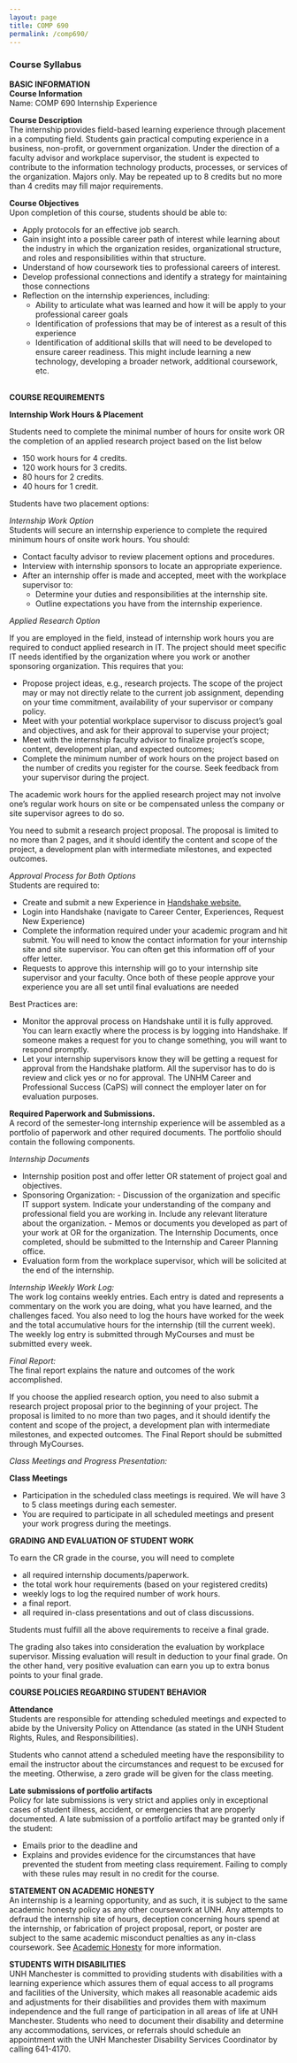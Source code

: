 ```yaml
---
layout: page
title: COMP 690
permalink: /comp690/
---
```


<h3>Course Syllabus</h3>

**BASIC INFORMATION**<br>
**Course Information**<br>
Name:			COMP 690 Internship Experience<br>

**Course Description**<br>
The internship provides field-based learning experience through placement in a computing field. Students gain practical computing experience in a business, non-profit, or government organization. Under the direction of a faculty advisor and workplace supervisor, the student is expected to contribute to the information technology products, processes, or services of the organization. Majors only. May be repeated up to 8 credits but no more than 4 credits may fill major requirements.

**Course Objectives**<br>
Upon completion of this course, students should be able to:
-	Apply protocols for an effective job search.
-	Gain insight into a possible career path of interest while learning about the industry in which the organization resides, organizational structure, and roles and responsibilities within that structure.
-	Understand of how coursework ties to professional careers of interest.
-	Develop professional connections and identify a strategy for maintaining those connections
-	Reflection on the internship experiences, including:
    -	Ability to articulate what was learned and how it will be apply to your professional career goals
    -	Identification of professions that may be of interest as a result of this experience
    -	Identification of additional skills that will need to be developed to ensure career readiness.  This might include learning a new technology, developing a broader network, additional coursework, etc.

<br>**COURSE REQUIREMENTS**<br>

**Internship Work Hours & Placement**<br>

Students need to complete the minimal number of hours for onsite work OR the completion of an applied research project based on the list below

- 150 work hours for 4 credits.
- 120 work hours for 3 credits.
- 80 hours for 2 credits.
- 40 hours for 1 credit.

Students have two placement options:

*Internship Work Option*<br>
Students will secure an internship experience to complete the required minimum hours of onsite work hours. You should:
-   Contact faculty advisor to review placement options and procedures.
-   Interview with internship sponsors to locate an appropriate experience.
-   After an internship offer is made and accepted, meet with the workplace supervisor to:
    -   Determine your duties and responsibilities at the internship site.
    -   Outline expectations you have from the internship experience.

*Applied Research Option*<br />

If you are employed in the field, instead of internship work hours you are required to conduct applied research in IT. The project should meet specific IT needs identified by the organization where you work or another sponsoring organization.  This requires that you:

*   Propose project ideas, e.g., research projects. The scope of the project may or may not directly relate to the current job assignment, depending on your time commitment, availability of your supervisor or company policy.
*   Meet with your potential workplace supervisor to discuss project’s goal and objectives, and ask for their approval to supervise your project;
*   Meet with the internship faculty advisor to finalize project’s scope, content, development plan, and expected outcomes;
*   Complete the minimum number of work hours on the project based on the number of credits you register for the course. Seek feedback from your supervisor during the project.

The academic work hours for the applied research project may not involve one’s regular work hours on site or be compensated unless the company or site supervisor agrees to do so.

You need to submit a research project proposal. The proposal is limited to no more than 2 pages, and it should identify the content and scope of the project, a development plan with intermediate milestones, and expected outcomes.

*Approval Process for Both Options*<br>
Students are required to:
-	Create and submit a new Experience in [Handshake website.](https://app.joinhandshake.com/experiences/new)
-	Login into Handshake (navigate to Career Center, Experiences, Request New Experience)
-	Complete the information required under your academic program and hit submit. You will need to know the contact information for your internship site and site supervisor. You can often get this information off of your offer letter.
-	Requests to approve this internship will go to your internship site supervisor and your faculty. Once both of these people approve your experience you are all set until final evaluations are needed

Best Practices are:
-	Monitor the approval process on Handshake until it is fully approved. You can learn exactly where the process is by logging into Handshake. If someone makes a request for you to change something, you will want to respond promptly.
-	Let your internship supervisors know they will be getting a request for approval from the Handshake platform. All the supervisor has to do is review and click yes or no for approval. The UNHM Career and Professional Success (CaPS) will connect the employer later on for evaluation purposes.

**Required Paperwork and Submissions.**<br>
A record of the semester-long internship experience will be assembled as a portfolio of paperwork and other required documents.  The portfolio should contain the following components.

*Internship Documents*<br>
-    Internship position post and offer letter OR statement of project goal and objectives.
-    Sponsoring Organization:
    -    Discussion of the organization and specific IT support system. Indicate your understanding of the company and professional field you are working in. Include any relevant literature about the organization.
    -    Memos or documents you developed as part of your work at OR for the organization. The Internship Documents, once completed, should be submitted to the Internship and Career Planning office.
-    Evaluation form from the workplace supervisor, which will be solicited at the end of the internship.

*Internship Weekly Work Log:*<br>
The work log contains weekly entries. Each entry is dated and represents a commentary on the work you are doing, what you have learned, and the challenges faced.  You also need to log the hours have worked for the week and the total accumulative hours for the internship (till the current week). The weekly log entry is submitted through MyCourses and must be submitted every week.

*Final Report:*<br>
The final report explains the nature and outcomes of the work accomplished.

If you choose the applied research option, you need to also submit a research project proposal prior to the beginning of your project. The proposal is limited to no more than two pages, and it should identify the content and scope of the project, a development plan with intermediate milestones, and expected outcomes.
The Final Report should be submitted through MyCourses.

*Class Meetings and Progress Presentation:*

**Class Meetings**
-    Participation in the scheduled class meetings is required. We will have 3 to 5 class meetings during each semester.
-    You are required to participate in all scheduled meetings and present your work progress during the meetings.

**GRADING AND EVALUATION OF STUDENT WORK**

To earn the CR grade in the course, you will need to complete
-    all required internship documents/paperwork.
-    the total work hour requirements (based on your registered credits)
-    weekly logs to log the required number of work hours.
-    a final report.
-    all required in-class presentations and out of class discussions.

Students must fulfill all the above requirements to receive a final grade.

The grading also takes into consideration the evaluation by workplace supervisor.  Missing evaluation will result in deduction to your final grade.  On the other hand, very positive evaluation can earn you up to extra bonus points to your final grade.

**COURSE POLICIES REGARDING STUDENT BEHAVIOR**

**Attendance**<br>
Students are responsible for attending scheduled meetings and expected to abide by the University Policy on Attendance (as stated in the UNH Student Rights, Rules, and Responsibilities).

Students who cannot attend a scheduled meeting have the responsibility to email the instructor about the circumstances and request to be excused for the meeting. Otherwise, a zero grade will be given for the class meeting.


**Late submissions of portfolio artifacts**<br>
Policy for late submissions is very strict and applies only in exceptional cases of student illness, accident, or emergencies that are properly documented. A late submission of a portfolio artifact may be granted only if the student:
-	Emails prior to the deadline and
-	Explains and provides evidence for the circumstances that have prevented the student from meeting class requirement.
Failing to comply with these rules may result in no credit for the course.

**STATEMENT ON ACADEMIC HONESTY**<br>
An internship is a learning opportunity, and as such, it is subject to the same academic honesty policy as any other coursework at UNH. Any attempts to defraud the internship site of hours, deception concerning hours spend at the internship, or fabrication of project proposal, report, or poster are subject to the same academic misconduct penalties as any in-class coursework.
See [Academic Honesty](http://www.unh.edu/vpsas/handbook/academic-honesty) for more information.

**STUDENTS WITH DISABILITIES**<br>
UNH Manchester is committed to providing students with disabilities with a learning experience which assures them of equal access to all programs and facilities of the University, which makes all reasonable academic aids and adjustments for their disabilities and provides them with maximum independence and the full range of participation in all areas of life at UNH Manchester. Students who need to document their disability and determine any accommodations, services, or referrals should schedule an appointment with the UNH Manchester Disability Services Coordinator by calling 641-4170.

